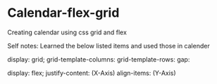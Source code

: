 # Calendar-flex-grid
 Creating calendar using css grid and flex

Self notes: Learned the below listed items and used those in calender 

display: grid;
grid-template-columns: 
grid-template-rows:
gap:

display: flex;
justify-content: (X-Axis)
align-items: (Y-Axis)